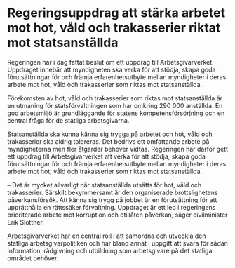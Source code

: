 # Regeringsuppdrag att stärka arbetet mot hot, våld och trakasserier riktat mot statsanställda

Regeringen har i dag fattat beslut om ett uppdrag till Arbetsgivarverket. Uppdraget innebär att myndigheten ska verka för att stödja, skapa goda förutsättningar för och främja erfarenhetsutbyte mellan myndigheter i deras arbete mot hot, våld och trakasserier som riktas mot statsanställda.

Förekomsten av hot, våld och trakasserier som riktas mot statsanställda är en utmaning för statsförvaltningen som har omkring 290 000 anställda. En god arbetsmiljö är grundläggande för statens kompetensförsörjning och en central fråga för de statliga arbetsgivarna.

Statsanställda ska kunna känna sig trygga på arbetet och hot, våld och trakasserier ska aldrig tolereras. Det bedrivs ett omfattande arbete på myndigheterna men fler åtgärder behöver vidtas. Regeringen har därför gett ett uppdrag till Arbetsgivarverket att verka för att stödja, skapa goda förutsättningar för och främja erfarenhetsutbyte mellan myndigheter i deras arbete mot hot, våld och trakasserier som riktas mot statsanställda.

– Det är mycket allvarligt när statsanställda utsätts för hot, våld och trakasserier. Särskilt bekymmersamt är den organiserade brottslighetens påverkansförsök. Att känna sig trygg på jobbet är en förutsättning för att upprätthålla en rättssäker förvaltning. Uppdraget är ett led i regeringens prioriterade arbete mot korruption och otillåten påverkan, säger civilminister Erik Slottner.

Arbetsgivarverket har en central roll i att samordna och utveckla den statliga arbetsgivarpolitiken och har bland annat i uppgift att svara för sådan information, rådgivning och utbildning som arbetsgivare på det statliga området behöver.
